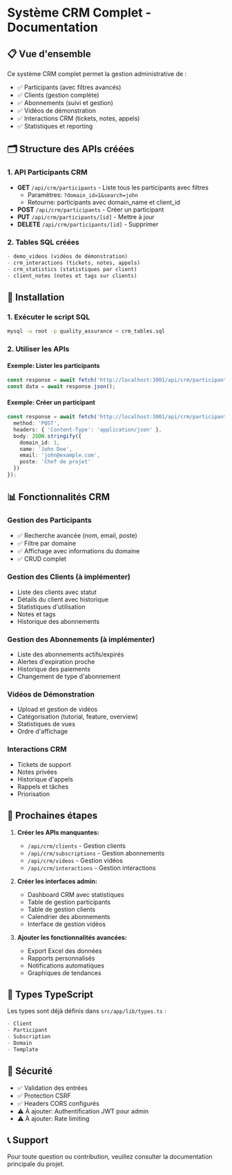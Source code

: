 # Système CRM Complet - Documentation

## 📋 Vue d'ensemble

Ce système CRM complet permet la gestion administrative de :
- ✅ Participants (avec filtres avancés)
- ✅ Clients (gestion complète)
- ✅ Abonnements (suivi et gestion)
- ✅ Vidéos de démonstration
- ✅ Interactions CRM (tickets, notes, appels)
- ✅ Statistiques et reporting

## 🗂️ Structure des APIs créées

### 1. API Participants CRM
- **GET** `/api/crm/participants` - Liste tous les participants avec filtres
  - Paramètres: `?domain_id=1&search=john`
  - Retourne: participants avec domain_name et client_id
- **POST** `/api/crm/participants` - Créer un participant
- **PUT** `/api/crm/participants/[id]` - Mettre à jour
- **DELETE** `/api/crm/participants/[id]` - Supprimer

### 2. Tables SQL créées
```sql
- demo_videos (vidéos de démonstration)
- crm_interactions (tickets, notes, appels)
- crm_statistics (statistiques par client)
- client_notes (notes et tags sur clients)
```

## 🚀 Installation

### 1. Exécuter le script SQL
```bash
mysql -u root -p quality_assurance < crm_tables.sql
```

### 2. Utiliser les APIs

#### Exemple: Lister les participants
```typescript
const response = await fetch('http://localhost:3001/api/crm/participants?search=john');
const data = await response.json();
```

#### Exemple: Créer un participant
```typescript
const response = await fetch('http://localhost:3001/api/crm/participants', {
  method: 'POST',
  headers: { 'Content-Type': 'application/json' },
  body: JSON.stringify({
    domain_id: 1,
    name: 'John Doe',
    email: 'john@example.com',
    poste: 'Chef de projet'
  })
});
```

## 📊 Fonctionnalités CRM

### Gestion des Participants
- ✅ Recherche avancée (nom, email, poste)
- ✅ Filtre par domaine
- ✅ Affichage avec informations du domaine
- ✅ CRUD complet

### Gestion des Clients (à implémenter)
- Liste des clients avec statut
- Détails du client avec historique
- Statistiques d'utilisation
- Notes et tags
- Historique des abonnements

### Gestion des Abonnements (à implémenter)
- Liste des abonnements actifs/expirés
- Alertes d'expiration proche
- Historique des paiements
- Changement de type d'abonnement

### Vidéos de Démonstration
- Upload et gestion de vidéos
- Catégorisation (tutorial, feature, overview)
- Statistiques de vues
- Ordre d'affichage

### Interactions CRM
- Tickets de support
- Notes privées
- Historique d'appels
- Rappels et tâches
- Priorisation

## 🎯 Prochaines étapes

1. **Créer les APIs manquantes:**
   - `/api/crm/clients` - Gestion clients
   - `/api/crm/subscriptions` - Gestion abonnements
   - `/api/crm/videos` - Gestion vidéos
   - `/api/crm/interactions` - Gestion interactions

2. **Créer les interfaces admin:**
   - Dashboard CRM avec statistiques
   - Table de gestion participants
   - Table de gestion clients
   - Calendrier des abonnements
   - Interface de gestion vidéos

3. **Ajouter les fonctionnalités avancées:**
   - Export Excel des données
   - Rapports personnalisés
   - Notifications automatiques
   - Graphiques de tendances

## 📝 Types TypeScript

Les types sont déjà définis dans `src/app/lib/types.ts` :
```typescript
- Client
- Participant
- Subscription
- Domain
- Template
```

## 🔐 Sécurité

- ✅ Validation des entrées
- ✅ Protection CSRF
- ✅ Headers CORS configurés
- ⚠️ À ajouter: Authentification JWT pour admin
- ⚠️ À ajouter: Rate limiting

## 📞 Support

Pour toute question ou contribution, veuillez consulter la documentation principale du projet.

